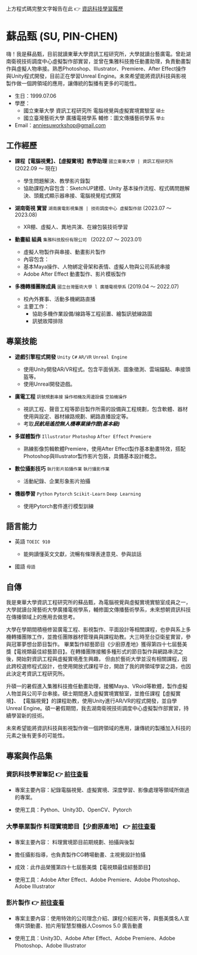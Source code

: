 上方程式碼完整文字報告在此  :point_right: [資訊科技學習履歷](https://hackmd.io/@pinzhensu/SkejGDAdh)

# 蘇品甄 (SU, PIN-CHEN)

嗨！我是蘇品甄，目前就讀東華大學資訊工程研究所，大學就讀台藝廣電。曾赴湖南衛視技術調度中心虛擬製作部實習，並曾在集雅科技擔任動畫助理，負責動畫製作與虛擬人物串接。熟悉Photoshop、Illustrator、Premiere、After Effect操作與Unity程式開發，目前正在學習Unreal Engine。未來希望能將資訊科技與影視製作做一個跨領域的應用，讓傳統的製播有更多的可能性。

- 生日：1999.07.06
- 學歷：
  - 國立東華大學 資訊工程研究所 電腦視覺與虛擬實境實驗室 `碩士`
  - 國立臺灣藝術大學 廣播電視學系 輔修：圖文傳播藝術學系 `學士`
- Email：anniesuworkshop@gmail.com

## 工作經歷 

- **課程【電腦視覺】、【虛擬實境】教學助理**  `國立東華大學 | 資訊工程研究所` (2022.09 ～ 現在)
  -  學生問題解決、教學影片錄製
  - 協助課程內容包含：SketchUP建模、Unity 基本操作流程、程式碼問題解決、頭戴式顯示器串接、電腦視覺程式撰寫
 
- **湖南衛視 實習**  `湖南廣電影視集團 | 技術調度中心 虛擬製作部` (2023.07 ～ 2023.08)
  -  XR棚、虛擬人、異地共演、在線包裝技術學習

- **動畫組 組員**  `集雅科技股份有限公司 ` (2022.07 ～ 2023.01)
  -  虛擬人物製作與串接、動畫影片製作
  - 內容包含：
  - 基本Maya操作、人物綁定骨架和表情、虛擬人物與公司系統串接
  - Adobe After Effect 動畫製作、影片模板製作
 
- **多機轉播團隊成員**  `國立台灣藝術大學 l 廣播電視學系` (2019.04 ～ 2022.07)
  - 校內外賽事、活動多機網路直播
  - 主要工作：
      - 協助多機作業設備/線路等工程前置、繪製訊號線路圖
      - 訊號故障排除

## 專業技能
- **遊戲引擎程式開發** `Unity` `C#` `AR/VR` `Unreal Engine`
  -  使用Unity開發AR/VR程式。包含平面偵測、圖象徵測、雲端錨點、串接頭盔等。
  -  使用Unreal開發遊戲。

- **廣電工程** `訊號規劃串接` `操作相機及周邊設備` `空拍機操作`
  -  視訊工程、聲音工程等節目製作所需的設備與工程規劃，包含軟體、器材使用與設定、器材線路規劃、網路直播設定等。
  -  考取***民航局遙控無人機專業操作證(基本級)***

- **多媒體製作** `Illustrator` `Photoshop` `After Effect` `Premiere`
  -  熟練影像剪輯軟體Premiere，使用After Effect製作基本動畫特效，搭配Photoshop與Illustrator製作影片包裝，具備基本設計概念。
 
- **數位攝影技巧** `執行影片拍攝作業` `執行攝影作業`
  -  活動紀錄、企業形象影片拍攝

- **機器學習** `Python` `Pytorch` `Scikit-Learn` `Deep Learning`
  -  使用Pytorch套件進行模型訓練
 
## 語言能力
- 英語  `TOEIC 910`
  -   能夠讀懂英文文獻，流暢有條理表達意見、參與談話

- 國語  `母語`

## 自傳

我是東華大學資訊工程研究所的蘇品甄，為電腦視覺與虛擬實境實驗室成員之一，大學就讀台灣藝術大學廣播電視學系，輔修圖文傳播藝術學系，未來想朝資訊科技在傳播領域上的應用去做思考。

大學在學期間積極修習廣電工程、影視製作、平面設計等相關課程，也參與系上多機轉播團隊工作，並擔任團隊器材管理員與課程助教。大三時至台亞衛星實習，參與冠軍夢想台節目製作。
畢業製作綜藝節目《少廚原產地》獲得第四十七屆藝美獎【電視類最佳綜藝節目】。在轉播團隊接觸多種形式的節目製作與網路串流之後，開始對資訊工程與虛擬實境產生興趣，
但由於藝術大學並沒有相關課程，因此跨校選修程式設計，也使用開放式課程平台，開啟了我的跨領域學習之路，也因此決定考資訊工程研究所。

升碩一的暑假進入集雅科技擔任動畫助理，接觸Maya、VRoid等軟體，製作虛擬人物並與公司平台串接。碩士期間進入虛擬實境實驗室，並擔任課程【虛擬實境】、
【電腦視覺】的課程助教，使用Unity進行AR/VR的程式開發，並自學Unreal Engine。碩一暑假期間，我去湖南衛視技術調度中心虛擬製作部實習，持續學習新的技術。

未來希望能將資訊科技與影視製作做一個跨領域的應用，讓傳統的製播加入科技的元素之後有更多的可能性。

## 專案與作品集
### 資訊科技學習筆記  :point_right: [前往查看](https://hackmd.io/@pinzhensu/SkejGDAdh)
- 專案主要內容：紀錄電腦視覺、虛擬實境、深度學習、影像處理等領域所做過的專案。

- 使用工具：Python、Unity3D、OpenCV、Pytorch

### 大學畢業製作 料理實境節目【少廚原產地】 :point_right: [前往查看](https://www.youtube.com/playlist?list=PLXNlI0RL4EATT7uEkRsL6ETwup_l7u6xt)
- 專案主要內容： 料理實境節目前期規劃、拍攝與後製

- 擔任攝影指導，也負責製作CG轉場動畫、主視覺設計拍攝

- 成效：此作品榮獲第四十七屆藝美獎【電視類最佳綜藝節目】

- 使用工具：Adobe After Effect、Adobe Premiere、Adobe Photoshop、Adobe Illustrator

### 影片製作 :point_right: [前往查看](https://www.youtube.com/playlist?list=PLMD-3xLUOcdw8rWB_sVg_33baB0R0gthp)
- 專案主要內容：使用特效的公司理念介紹、課程介紹影片等，與藝美獎名人宣傳片頭動畫、拍片用智慧型機器人Cosmos 5.0 廣告動畫

- 使用工具：Unity3D、Adobe After Effect、Adobe Premiere、Adobe Photoshop、Adobe Illustrator
